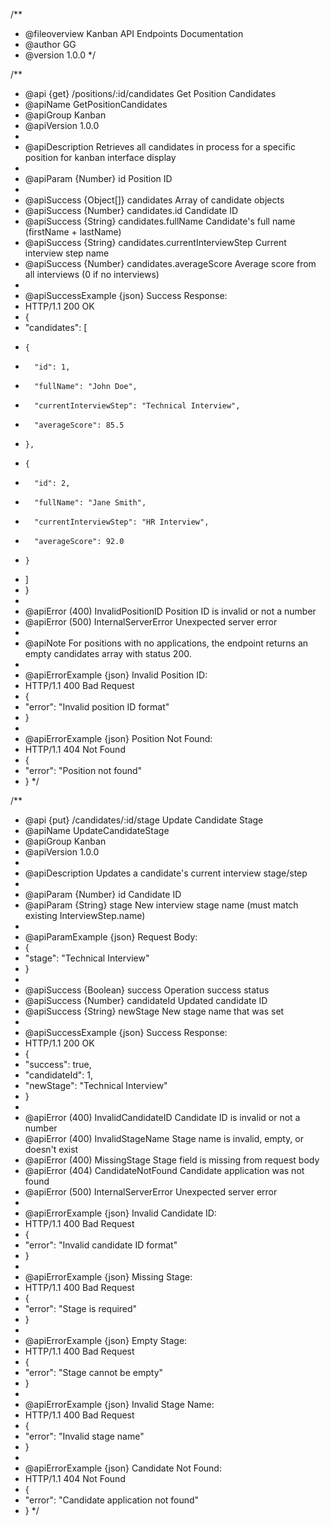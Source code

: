 /**
 * @fileoverview Kanban API Endpoints Documentation
 * @author GG
 * @version 1.0.0
 */

/**
 * @api {get} /positions/:id/candidates Get Position Candidates
 * @apiName GetPositionCandidates
 * @apiGroup Kanban
 * @apiVersion 1.0.0
 *
 * @apiDescription Retrieves all candidates in process for a specific position for kanban interface display
 *
 * @apiParam {Number} id Position ID
 *
 * @apiSuccess {Object[]} candidates Array of candidate objects
 * @apiSuccess {Number} candidates.id Candidate ID
 * @apiSuccess {String} candidates.fullName Candidate's full name (firstName + lastName)
 * @apiSuccess {String} candidates.currentInterviewStep Current interview step name
 * @apiSuccess {Number} candidates.averageScore Average score from all interviews (0 if no interviews)
 *
 * @apiSuccessExample {json} Success Response:
 * HTTP/1.1 200 OK
 * {
 *   "candidates": [
 *     {
 *       "id": 1,
 *       "fullName": "John Doe",
 *       "currentInterviewStep": "Technical Interview",
 *       "averageScore": 85.5
 *     },
 *     {
 *       "id": 2,
 *       "fullName": "Jane Smith",
 *       "currentInterviewStep": "HR Interview",
 *       "averageScore": 92.0
 *     }
 *   ]
 * }
 *
 * @apiError (400) InvalidPositionID Position ID is invalid or not a number
 * @apiError (500) InternalServerError Unexpected server error
 *
 * @apiNote For positions with no applications, the endpoint returns an empty candidates array with status 200.
 *
 * @apiErrorExample {json} Invalid Position ID:
 * HTTP/1.1 400 Bad Request
 * {
 *   "error": "Invalid position ID format"
 * }
 *
 * @apiErrorExample {json} Position Not Found:
 * HTTP/1.1 404 Not Found
 * {
 *   "error": "Position not found"
 * }
 */

/**
 * @api {put} /candidates/:id/stage Update Candidate Stage
 * @apiName UpdateCandidateStage
 * @apiGroup Kanban
 * @apiVersion 1.0.0
 *
 * @apiDescription Updates a candidate's current interview stage/step
 *
 * @apiParam {Number} id Candidate ID
 * @apiParam {String} stage New interview stage name (must match existing InterviewStep.name)
 *
 * @apiParamExample {json} Request Body:
 * {
 *   "stage": "Technical Interview"
 * }
 *
 * @apiSuccess {Boolean} success Operation success status
 * @apiSuccess {Number} candidateId Updated candidate ID
 * @apiSuccess {String} newStage New stage name that was set
 *
 * @apiSuccessExample {json} Success Response:
 * HTTP/1.1 200 OK
 * {
 *   "success": true,
 *   "candidateId": 1,
 *   "newStage": "Technical Interview"
 * }
 *
 * @apiError (400) InvalidCandidateID Candidate ID is invalid or not a number
 * @apiError (400) InvalidStageName Stage name is invalid, empty, or doesn't exist
 * @apiError (400) MissingStage Stage field is missing from request body
 * @apiError (404) CandidateNotFound Candidate application was not found
 * @apiError (500) InternalServerError Unexpected server error
 *
 * @apiErrorExample {json} Invalid Candidate ID:
 * HTTP/1.1 400 Bad Request
 * {
 *   "error": "Invalid candidate ID format"
 * }
 *
 * @apiErrorExample {json} Missing Stage:
 * HTTP/1.1 400 Bad Request
 * {
 *   "error": "Stage is required"
 * }
 *
 * @apiErrorExample {json} Empty Stage:
 * HTTP/1.1 400 Bad Request
 * {
 *   "error": "Stage cannot be empty"
 * }
 *
 * @apiErrorExample {json} Invalid Stage Name:
 * HTTP/1.1 400 Bad Request
 * {
 *   "error": "Invalid stage name"
 * }
 *
 * @apiErrorExample {json} Candidate Not Found:
 * HTTP/1.1 404 Not Found
 * {
 *   "error": "Candidate application not found"
 * }
 */
